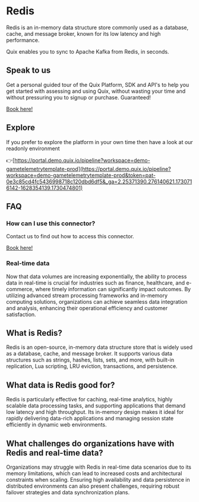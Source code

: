 <!--[tech-name]-->
# Redis

<!--[blurb-about-tech]-->
Redis is an in-memory data structure store commonly used as a database, cache, and message broker, known for its low latency and high performance.

Quix enables you to sync to Apache Kafka <span id="to_or_from">from</span> <span id="techname">Redis</span>, in seconds.

## Speak to us

Get a personal guided tour of the Quix Platform, SDK and API's to help you get started with assessing and using Quix, without wasting your time and without pressuring you to signup or purchase. Guaranteed!

[Book here!](https://quix.io/book-a-demo)


## Explore

If you prefer to explore the platform in your own time then have a look at our readonly environment

👉[https://portal.demo.quix.io/pipeline?workspace=demo-gametelemetrytemplate-prod](https://portal.demo.quix.io/pipeline?workspace=demo-gametelemetrytemplate-prod&token=pat-0e3c85cd4fc5436998718c120dbd6df5&_ga=2.25371390.276140621.1730716142-1628354139.1730474801)


## FAQ 

### How can I use this connector?

Contact us to find out how to access this connector.

[Book here!](https://quix.io/book-a-demo)

### Real-time data

Now that data volumes are increasing exponentially, the ability to process data in real-time is crucial for industries such as finance, healthcare, and e-commerce, where timely information can significantly impact outcomes. By utilizing advanced stream processing frameworks and in-memory computing solutions, organizations can achieve seamless data integration and analysis, enhancing their operational efficiency and customer satisfaction.

## What is <span id="techname">Redis</span>?

<!--[tech-seo-text]-->
Redis is an open-source, in-memory data structure store that is widely used as a database, cache, and message broker. It supports various data structures such as strings, hashes, lists, sets, and more, with built-in replication, Lua scripting, LRU eviction, transactions, and persistence.

## What data is <span id="techname">Redis</span> good for?

<!--[tech-data-seo-text]-->
Redis is particularly effective for caching, real-time analytics, highly scalable data processing tasks, and supporting applications that demand low latency and high throughput. Its in-memory design makes it ideal for rapidly delivering data-rich applications and managing session state efficiently in dynamic web environments.

## What challenges do organizations have with <span id="techname">Redis</span> and real-time data?

<!--[tech-challenges-seo-text]-->
Organizations may struggle with Redis in real-time data scenarios due to its memory limitations, which can lead to increased costs and architectural constraints when scaling. Ensuring high availability and data persistence in distributed environments can also present challenges, requiring robust failover strategies and data synchronization plans.